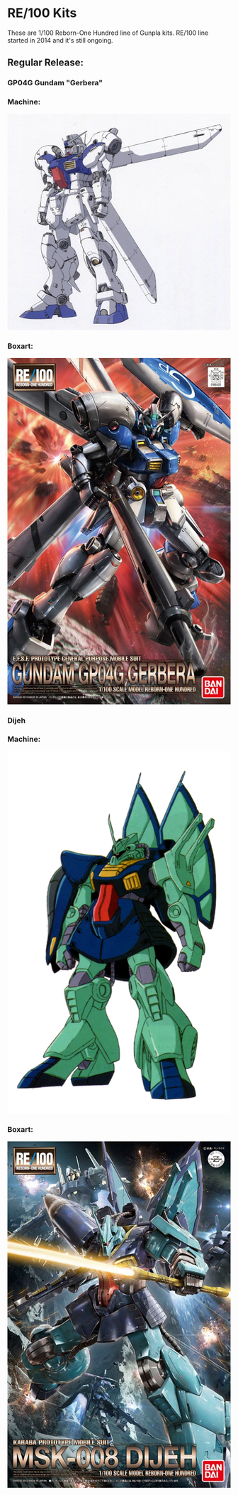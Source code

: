 # RE/100  Kits

These are 1/100 Reborn-One Hundred line of Gunpla kits. RE/100 line started in 2014 and it's still ongoing.

## Regular Release:  

### GP04G Gundam "Gerbera"

### Machine:
![GP04](Gerbera_front_wiew_Re-illustration_by_Kyoshi_Takigawa.webp)

### Boxart:
![GP04](RE_Gundam_Gerbera.webp)

### Dijeh

### Machine:
![Dijeh](Msk-008.webp)

### Boxart:
![Dijeh](RE_Dijeh.webp)
